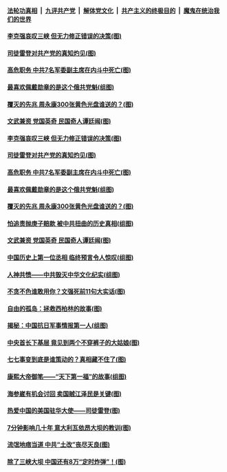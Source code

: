 ####  [法轮功真相](../../../../basic/blob/master/README.md?t=07101502) &nbsp;|&nbsp; [九评共产党](../../../../9ping.md/blob/master/README.md?t=07101502) &nbsp;|&nbsp; [解体党文化](../../../../jtdwh.md/blob/master/README.md?t=07101502)  &nbsp;|&nbsp; [共产主义的终极目的](../../../../gczydzjmd.md/blob/master/README.md?t=07101502) &nbsp;|&nbsp; [魔鬼在统治我们的世界](../../../../mgztzwmdsj.md/blob/master/README.md?t=07101502) 

#### [李克强哀叹三峡 但无力修正错误的决策(图)](../pages/p6/937538.md?t=07101502) 

#### [司徒雷登对共产党的真知灼见(图)](../pages/p6/934960.md?t=07101502) 

#### [高危职务 中共7名军委副主席在内斗中死亡(图)](../pages/p6/937966.md?t=07101502) 

#### [最喜欢佩戴勋章的是这个俄共党魁(组图)](../pages/p6/938666.md?t=07101502) 

#### [覆灭的先兆 周永康300张黄色光盘谁送的？(图)](../pages/p6/938537.md?t=07101502) 

#### [文武兼资 党国英奇 民国奇人谭廷闿(图)](../pages/p6/938512.md?t=07101502) 

#### [李克强哀叹三峡 但无力修正错误的决策(图)](../pages/p6/937538.md?t=07101502) 

#### [司徒雷登对共产党的真知灼见(图)](../pages/p6/934960.md?t=07101502) 

#### [高危职务 中共7名军委副主席在内斗中死亡(图)](../pages/p6/937966.md?t=07101502) 

#### [最喜欢佩戴勋章的是这个俄共党魁(组图)](../pages/p6/938666.md?t=07101502) 

#### [覆灭的先兆 周永康300张黄色光盘谁送的？(图)](../pages/p6/938537.md?t=07101502) 

#### [怕追责抛庚子赔款 被中共扭曲的历史真相(组图)](../pages/p6/938779.md?t=07101502) 

#### [文武兼资 党国英奇 民国奇人谭廷闿(图)](../pages/p6/938512.md?t=07101502) 

#### [中国历史上第一位丞相 临终预言令人惊叹(组图)](../pages/p6/938665.md?t=07101502) 

#### [人神共愤——中共毁灭中华文化纪实(组图)](../pages/p6/938791.md?t=07101502) 

#### [不贪不色谁敢用你？文强死前11句大实话(图)](../pages/p6/938533.md?t=07101502) 

#### [自由的孤岛：拯救西柏林的故事(图)](../pages/p6/938683.md?t=07101502) 

#### [揭秘：中国抗日军事情报第一人(组图)](../pages/p6/938662.md?t=07101502) 

#### [中央首长下基层 竟见到两个不穿裤子的大姑娘(图)](../pages/p6/937961.md?t=07101502) 

#### [七七事变到底是谁策动的？真相藏不住了(图)](../pages/p6/918522.md?t=07101502) 

#### [康熙大帝御笔——“天下第一福”的故事(组图)](../pages/p6/938350.md?t=07101502) 

#### [海参崴有机会讨回 卖国贼江泽民是关键(图)](../pages/p6/938782.md?t=07101502) 

#### [热爱中国的美国驻华大使——司徒雷登(图)](../pages/p6/934961.md?t=07101502) 

#### [7分钟影响几十年 意大利瓦依昂大坝的教训(图)](../pages/p6/937542.md?t=07101502) 

#### [流氓地痞当道 中共“土改”丧尽天良(图)](../pages/p6/937896.md?t=07101502) 

#### [除了三峡大坝 中国还有8万“定时炸弹”！(图)](../pages/p6/937540.md?t=07101502) 

